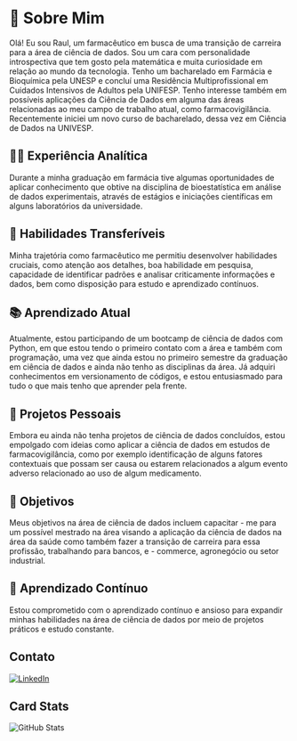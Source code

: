 
# 👋 Sobre Mim

Olá! Eu sou Raul, um farmacêutico em busca de uma transição de carreira para a área de ciência de dados. Sou um cara com personalidade introspectiva que tem gosto pela matemática e muita curiosidade em relação ao mundo da tecnologia. Tenho um bacharelado em Farmácia e Bioquímica pela UNESP e concluí uma Residência Multiprofissional em Cuidados Intensivos de Adultos pela UNIFESP. Tenho interesse também em possíveis aplicações da Ciência de Dados em alguma das áreas relacionadas ao meu campo de trabalho atual, como farmacovigilância. Recentemente iniciei um novo curso de bacharelado, dessa vez em Ciência de Dados na UNIVESP.


## 👨‍🔬 Experiência Analítica

Durante a minha graduação em farmácia tive algumas oportunidades de aplicar conhecimento que obtive na disciplina de bioestatística em análise de dados experimentais, através de estágios e iniciações científicas em alguns laboratórios da universidade.

## 💼 Habilidades Transferíveis

Minha trajetória como farmacêutico me permitiu desenvolver habilidades cruciais, como atenção aos detalhes, boa habilidade em pesquisa, capacidade de identificar padrões e analisar criticamente informações e dados, bem como disposição para estudo e aprendizado contínuos. 

## 📚 Aprendizado Atual

Atualmente, estou participando de um bootcamp de ciência de dados com Python, em que estou tendo o primeiro contato com a área e também com programação, uma vez que ainda estou no primeiro semestre da graduação em ciência de dados e ainda não tenho as disciplinas da área. Já adquiri conhecimentos em versionamento de códigos, e estou entusiasmado para tudo o que mais tenho que aprender pela frente.

## 🌟 Projetos Pessoais

Embora eu ainda não tenha projetos de ciência de dados concluídos, estou empolgado com ideias como aplicar a ciência de dados em estudos de farmacovigilância, como por exemplo identificação de alguns fatores contextuais que possam ser causa ou estarem relacionados a algum evento adverso relacionado ao uso de algum medicamento.


## 🎯 Objetivos

Meus objetivos na área de ciência de dados incluem capacitar - me para um possível mestrado na área visando a aplicação da ciência de dados na área da saúde como também fazer a transição de carreira para essa profissão, trabalhando para bancos, e - commerce, agronegócio ou setor industrial.


## 📖 Aprendizado Contínuo

Estou comprometido com o aprendizado contínuo e ansioso para expandir minhas habilidades na área de ciência de dados por meio de projetos práticos e estudo constante.

## Contato
[![LinkedIn](https://img.shields.io/badge/LinkedIn-000?style=for-the-badge&logo=linkedin&logoColor=0E76A8)](https://www.linkedin.com/in/raul-tadeu-da-cruz-1038121a9/)

## Card Stats

![GitHub Stats](https://github-readme-stats.vercel.app/api?username=rtcruz36&theme=transparent&bg_color=000&border_color=30A3DC&show_icons=true&icon_color=30A3DC&title_color=E94D5F&text_color=FFF)